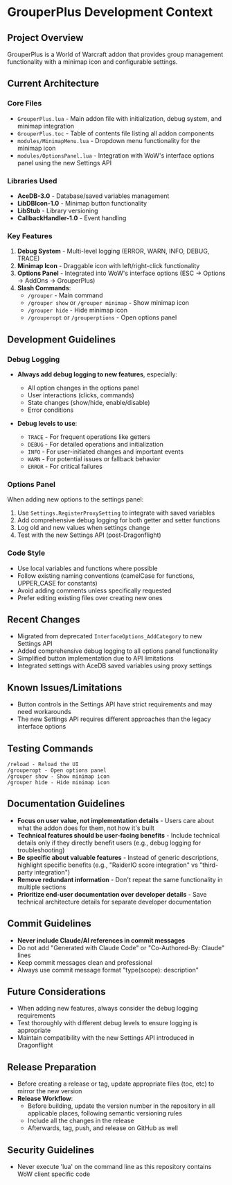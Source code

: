 # GrouperPlus Development Context

## Project Overview
GrouperPlus is a World of Warcraft addon that provides group management functionality with a minimap icon and configurable settings.

## Current Architecture

### Core Files
- `GrouperPlus.lua` - Main addon file with initialization, debug system, and minimap integration
- `GrouperPlus.toc` - Table of contents file listing all addon components
- `modules/MinimapMenu.lua` - Dropdown menu functionality for the minimap icon
- `modules/OptionsPanel.lua` - Integration with WoW's interface options panel using the new Settings API

### Libraries Used
- **AceDB-3.0** - Database/saved variables management
- **LibDBIcon-1.0** - Minimap button functionality
- **LibStub** - Library versioning
- **CallbackHandler-1.0** - Event handling

### Key Features
1. **Debug System** - Multi-level logging (ERROR, WARN, INFO, DEBUG, TRACE)
2. **Minimap Icon** - Draggable icon with left/right-click functionality
3. **Options Panel** - Integrated into WoW's interface options (ESC → Options → AddOns → GrouperPlus)
4. **Slash Commands**:
   - `/grouper` - Main command
   - `/grouper show` or `/grouper minimap` - Show minimap icon
   - `/grouper hide` - Hide minimap icon
   - `/grouperopt` or `/grouperptions` - Open options panel

## Development Guidelines

### Debug Logging
- **Always add debug logging to new features**, especially:
  - All option changes in the options panel
  - User interactions (clicks, commands)
  - State changes (show/hide, enable/disable)
  - Error conditions
  
- **Debug levels to use**:
  - `TRACE` - For frequent operations like getters
  - `DEBUG` - For detailed operations and initialization
  - `INFO` - For user-initiated changes and important events
  - `WARN` - For potential issues or fallback behavior
  - `ERROR` - For critical failures

### Options Panel
When adding new options to the settings panel:
1. Use `Settings.RegisterProxySetting` to integrate with saved variables
2. Add comprehensive debug logging for both getter and setter functions
3. Log old and new values when settings change
4. Test with the new Settings API (post-Dragonflight)

### Code Style
- Use local variables and functions where possible
- Follow existing naming conventions (camelCase for functions, UPPER_CASE for constants)
- Avoid adding comments unless specifically requested
- Prefer editing existing files over creating new ones

## Recent Changes
- Migrated from deprecated `InterfaceOptions_AddCategory` to new Settings API
- Added comprehensive debug logging to all options panel functionality
- Simplified button implementation due to API limitations
- Integrated settings with AceDB saved variables using proxy settings

## Known Issues/Limitations
- Button controls in the Settings API have strict requirements and may need workarounds
- The new Settings API requires different approaches than the legacy interface options

## Testing Commands
```
/reload - Reload the UI
/grouperopt - Open options panel
/grouper show - Show minimap icon
/grouper hide - Hide minimap icon
```

## Documentation Guidelines
- **Focus on user value, not implementation details** - Users care about what the addon does for them, not how it's built
- **Technical features should be user-facing benefits** - Include technical details only if they directly benefit users (e.g., debug logging for troubleshooting)
- **Be specific about valuable features** - Instead of generic descriptions, highlight specific benefits (e.g., "RaiderIO score integration" vs "third-party integration")
- **Remove redundant information** - Don't repeat the same functionality in multiple sections
- **Prioritize end-user documentation over developer details** - Save technical architecture details for separate developer documentation

## Commit Guidelines
- **Never include Claude/AI references in commit messages**
- Do not add "Generated with Claude Code" or "Co-Authored-By: Claude" lines
- Keep commit messages clean and professional
- Always use commit message format "type(scope): description"

## Future Considerations
- When adding new features, always consider the debug logging requirements
- Test thoroughly with different debug levels to ensure logging is appropriate
- Maintain compatibility with the new Settings API introduced in Dragonflight

## Release Preparation
- Before creating a release or tag, update appropriate files (toc, etc) to mirror the new version
- **Release Workflow**:
  - Before building, update the version number in the repository in all applicable places, following semantic versioning rules
  - Include all the changes in the release
  - Afterwards, tag, push, and release on GitHub as well

## Security Guidelines
- Never execute 'lua' on the command line as this repository contains WoW client specific code